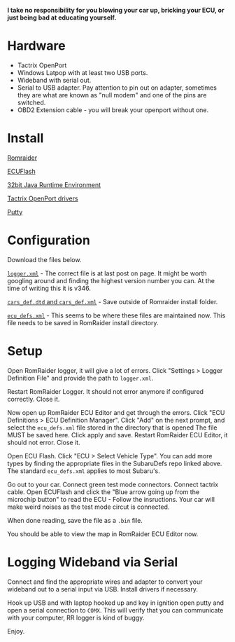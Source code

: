 __I take no responsibility for you blowing your car up, bricking your ECU, or just being bad at educating yourself.__

# Hardware
* Tactrix OpenPort
* Windows Latpop with at least two USB ports.
* Wideband with serial out.
* Serial to USB adapter. Pay attention to pin out on adapter, sometimes  they are what are known as "null modem" and one of the pins are switched.
* OBD2 Extension cable - you will break your openport without one.

# Install

[Romraider](http://www.romraider.com/RomRaider/Download)

[ECUFlash](https://www.tactrix.com/index.php?option=com_content&view=category&layout=blog&id=36)

[32bit Java Runtime Environment](https://java.com/en/download/manual.jsp)

[Tactrix OpenPort drivers](https://www.tactrix.com/index.php?option=com_content&view=category&layout=blog&id=38&Itemid=61)

[Putty](https://www.chiark.greenend.org.uk/~sgtatham/putty/latest.html)

# Configuration

Download the files below.


[`logger.xml`](http://www.romraider.com/forum/topic1642.html) - The correct file is at last post on page. It might be worth googling around and finding the highest version number you can. At the time of writing this it is v346.


[`cars_def.dtd` and `cars_def.xml`](http://www.romraider.com/forum/viewtopic.php?t=5792) - Save outside of Romraider install folder.

[`ecu_defs.xml`](https://github.com/TD-D/SubaruDefs/blob/Alpha/RomRaider/ecu/) - This seems to be where these files are maintained now. This file needs to be saved in RomRaider install directory.

# Setup

Open RomRaider logger, it will give a lot of errors. Click "Settings > Logger Definition File" and provide the path to `logger.xml`.

Restart RomRaider Logger. It should not error anymore if configured correctly. Close it.

Now open up RomRaider ECU Editor and get through the errors. Click "ECU Definitions > ECU Definition Manager". Click "Add" on the next prompt, and select the `ecu_defs.xml` file stored in the directory that is opened The file MUST be saved here. Click apply and save. Restart RomRaider ECU Editor, it should not error. Close it.

Open ECU Flash. Click "ECU > Select Vehicle Type". You can add more types by finding the appropriate files in the SubaruDefs repo linked above. The standard `ecu_defs.xml` applies to most Subaru's.

Go out to your car. Connect green test mode connectors. Connect tactrix cable. Open ECUFlash and click the "Blue arrow going up from the microchip button" to read the ECU  - Follow the insructions. Your car will make weird noises as the test mode circut is connected.

When done reading, save the file as a `.bin` file. 

You should be able to view the map in RomRaider ECU Editor now.


# Logging Wideband via Serial
Connect and find the appropriate wires and adapter to convert your wideband out to a serial input via USB. Install drivers if necessary.

Hook up USB and with laptop hooked up and key in ignition open putty and open a serial connection to `COMX`. This will verify that you can communicate with your computer, RR logger is kind of buggy.



Enjoy.
